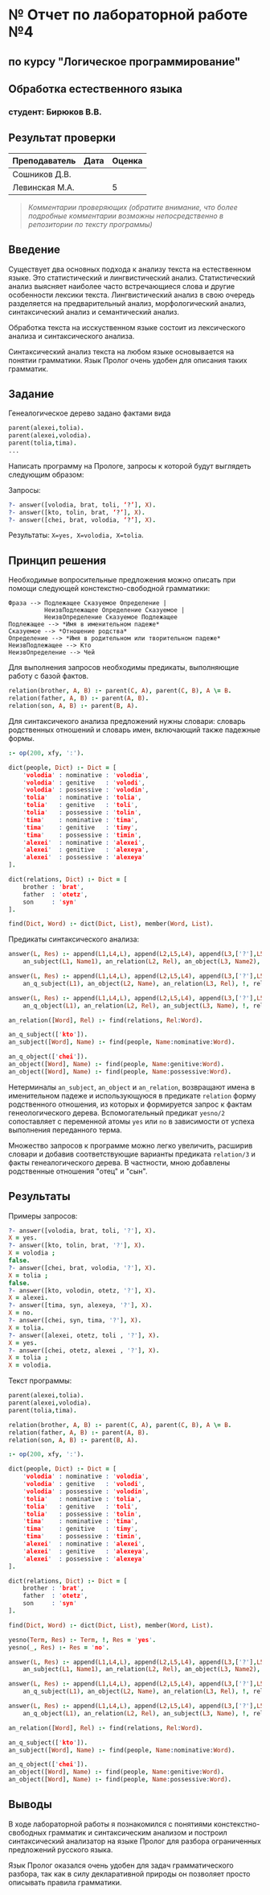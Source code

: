 # № Отчет по лабораторной работе №4
## по курсу "Логическое программирование"

## Обработка естественного языка

### студент: Бирюков В.В.

## Результат проверки

| Преподаватель     | Дата         |  Оценка       |
|-------------------|--------------|---------------|
| Сошников Д.В. |              |               |
| Левинская М.А.|              |       5       |

> *Комментарии проверяющих (обратите внимание, что более подробные комментарии возможны непосредственно в репозитории по тексту программы)*

## Введение

Существует два основных подхода к анализу текста на естественном языке. Это статистический и лингвистический анализ. Статистический анализ выясняет наиболее часто встречающиеся слова и другие особенности лексики текста. Лингвистический анализ в свою очередь разделяется на предварительный анализ, морфологический анализ, синтаксический анализ и семантический анализ.

Обработка текста на исскуственном языке состоит из лексического анализа и синтаксического анализа.

Синтаксический анализ текста на любом языке основывается на понятии грамматики. Язык Пролог очень удобен для описания таких грамматик.

## Задание

Генеалогическое дерево задано фактами вида
```prolog
parent(alexei,tolia).
parent(alexei,volodia).
parent(tolia,tima).
...
```

Написать программу на Прологе, запросы к которой будут выглядеть следующим образом:

Запросы:
```prolog
?- answer([volodia, brat, toli, ‘?’], X).
?- answer([kto, tolin, brat, ‘?’], X).
?- answer([chei, brat, volodia, ‘?’], X).
```
Результаты: `X=yes, X=volodia, X=tolia`. 

## Принцип решения

Необходимые вопросительные предложения можно описать при помощи следующей констекстно-свободной грамматики:

```
Фраза --> Подлежащее Сказуемое Определение |
          НеизвПодлежащее Определение Сказуемое |
          НеизвОпределение Сказуемое Подлежащее
Подлежащее --> *Имя в именительном падеже*
Сказуемое --> *Отношение родства*
Определение --> *Имя в родительном или творительном падеже*
НеизвПодлежащее --> Кто
НеизвОпределение --> Чей
```

Для выполнения запросов необходимы предикаты, выполняющие работу с базой фактов.
```prolog
relation(brother, A, B) :- parent(C, A), parent(C, B), A \= B.
relation(father, A, B) :- parent(A, B).
relation(son, A, B) :- parent(B, A).
```

Для синтаксичекого анализа предложений нужны словари: словарь родственных отношений и словарь имен, включающий также падежные формы.
```prolog
:- op(200, xfy, ':').

dict(people, Dict) :- Dict = [
	'volodia' : nominative : 'volodia',
	'volodia' : genitive   : 'volodi',
	'volodia' : possessive : 'volodin',
	'tolia'   : nominative : 'tolia',
	'tolia'   : genitive   : 'toli',
	'tolia'   : possessive : 'tolin',
	'tima'    : nominative : 'tima',
	'tima'    : genitive   : 'timy',
	'tima'    : possessive : 'timin',
	'alexei'  : nominative : 'alexei',
	'alexei'  : genitive   : 'alexeya',
	'alexei'  : possessive : 'alexeya'
].

dict(relations, Dict) :- Dict = [
	brother : 'brat',
	father  : 'otetz',
	son     : 'syn'
].

find(Dict, Word) :- dict(Dict, List), member(Word, List).
```

Предикаты синтаксического анализа:
```prolog
answer(L, Res) :- append(L1,L4,L), append(L2,L5,L4), append(L3,['?'],L5),
	an_subject(L1, Name1), an_relation(L2, Rel), an_object(L3, Name2), !, yesno(relation(Rel, Name1, Name2), Res).

answer(L, Res) :- append(L1,L4,L), append(L2,L5,L4), append(L3,['?'],L5),
	an_q_subject(L1), an_object(L2, Name), an_relation(L3, Rel), !, relation(Rel, Res, Name).

answer(L, Res) :- append(L1,L4,L), append(L2,L5,L4), append(L3,['?'],L5),
	an_q_object(L1), an_relation(L2, Rel), an_subject(L3, Name), !, relation(Rel, Name, Res).

an_relation([Word], Rel) :- find(relations, Rel:Word).

an_q_subject(['kto']).
an_subject([Word], Name) :- find(people, Name:nominative:Word).

an_q_object(['chei']).
an_object([Word], Name) :- find(people, Name:genitive:Word).
an_object([Word], Name) :- find(people, Name:possessive:Word).
```

Нетерминалы `an_subject`, `an_object` и `an_relation`, возвращают имена в именительном падеже и использующуюся в предикате `relation` форму родственного отношения, из которых и формируется запрос к фактам генеологического дерева. Вспомогательный предикат `yesno/2` сопоставляет с переменной атомы `yes` или `no` в зависимости от успеха выполнения переданного терма.

Множество запросов к программе можно легко увеличить, расширив словари и добавив соответствующие варианты предиката `relation/3` и факты генеалогического дерева. В частности, мною добавлены родственные отношения "отец" и "сын".

## Результаты
	
Примеры запросов:
```prolog
?- answer([volodia, brat, toli, '?'], X).
X = yes.
?- answer([kto, tolin, brat, '?'], X).
X = volodia ;
false.
?- answer([chei, brat, volodia, '?'], X).
X = tolia ;
false.
?- answer([kto, volodin, otetz, '?'], X).
X = alexei.
?- answer([tima, syn, alexeya, '?'], X).
X = no.
?- answer([chei, syn, tima, '?'], X).
X = tolia.
?- answer([alexei, otetz, toli , '?'], X).
X = yes.
?- answer([chei, otetz, alexei , '?'], X).
X = tolia ;
X = volodia.
```

Текст программы:
```prolog
parent(alexei,tolia).
parent(alexei,volodia).
parent(tolia,tima).

relation(brother, A, B) :- parent(C, A), parent(C, B), A \= B.
relation(father, A, B) :- parent(A, B).
relation(son, A, B) :- parent(B, A).

:- op(200, xfy, ':').

dict(people, Dict) :- Dict = [
	'volodia' : nominative : 'volodia',
	'volodia' : genitive   : 'volodi',
	'volodia' : possessive : 'volodin',
	'tolia'   : nominative : 'tolia',
	'tolia'   : genitive   : 'toli',
	'tolia'   : possessive : 'tolin',
	'tima'    : nominative : 'tima',
	'tima'    : genitive   : 'timy',
	'tima'    : possessive : 'timin',
	'alexei'  : nominative : 'alexei',
	'alexei'  : genitive   : 'alexeya',
	'alexei'  : possessive : 'alexeya'
].

dict(relations, Dict) :- Dict = [
	brother : 'brat',
	father  : 'otetz',
	son     : 'syn'
].

find(Dict, Word) :- dict(Dict, List), member(Word, List).

yesno(Term, Res) :- Term, !, Res = 'yes'.
yesno(_, Res) :- Res = 'no'.

answer(L, Res) :- append(L1,L4,L), append(L2,L5,L4), append(L3,['?'],L5),
	an_subject(L1, Name1), an_relation(L2, Rel), an_object(L3, Name2), !, yesno(relation(Rel, Name1, Name2), Res).

answer(L, Res) :- append(L1,L4,L), append(L2,L5,L4), append(L3,['?'],L5),
	an_q_subject(L1), an_object(L2, Name), an_relation(L3, Rel), !, relation(Rel, Res, Name).

answer(L, Res) :- append(L1,L4,L), append(L2,L5,L4), append(L3,['?'],L5),
	an_q_object(L1), an_relation(L2, Rel), an_subject(L3, Name), !, relation(Rel, Name, Res).

an_relation([Word], Rel) :- find(relations, Rel:Word).

an_q_subject(['kto']).
an_subject([Word], Name) :- find(people, Name:nominative:Word).

an_q_object(['chei']).
an_object([Word], Name) :- find(people, Name:genitive:Word).
an_object([Word], Name) :- find(people, Name:possessive:Word).
```

## Выводы

В ходе лабораторной работы я познакомился с понятиями констекстно-свободных грамматик и синтаксическим анализом и построил синтаксический анализатор на языке Пролог для разбора ограниченных предложений русского языка.

Язык Пролог оказался очень удобен для задач грамматического разбора, так как в силу декларативной природы он позволяет просто описывать правила грамматики.

